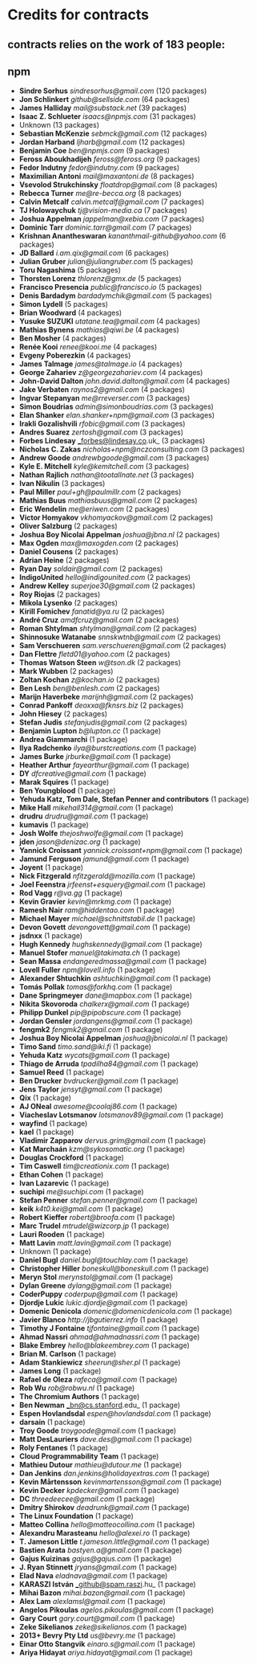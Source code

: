 # Credits for contracts

## contracts relies on the work of 183 people:

## npm

- **Sindre Sorhus** _sindresorhus@gmail.com_ (120 packages)
- **Jon Schlinkert** _github@sellside.com_ (64 packages)
- **James Halliday** _mail@substack.net_ (39 packages)
- **Isaac Z. Schlueter** _isaacs@npmjs.com_ (31 packages)
- Unknown (13 packages)
- **Sebastian McKenzie** _sebmck@gmail.com_ (12 packages)
- **Jordan Harband** _ljharb@gmail.com_ (12 packages)
- **Benjamin Coe** _ben@npmjs.com_ (9 packages)
- **Feross Aboukhadijeh** _feross@feross.org_ (9 packages)
- **Fedor Indutny** _fedor@indutny.com_ (9 packages)
- **Maximilian Antoni** _mail@maxantoni.de_ (8 packages)
- **Vsevolod Strukchinsky** _floatdrop@gmail.com_ (8 packages)
- **Rebecca Turner** _me@re-becca.org_ (8 packages)
- **Calvin Metcalf** _calvin.metcalf@gmail.com_ (7 packages)
- **TJ Holowaychuk** _tj@vision-media.ca_ (7 packages)
- **Joshua Appelman** _jappelman@xebia.com_ (7 packages)
- **Dominic Tarr** _dominic.tarr@gmail.com_ (7 packages)
- **Krishnan Anantheswaran** _kananthmail-github@yahoo.com_ (6 packages)
- **JD Ballard** _i.am.qix@gmail.com_ (6 packages)
- **Julian Gruber** _julian@juliangruber.com_ (5 packages)
- **Toru Nagashima** (5 packages)
- **Thorsten Lorenz** _thlorenz@gmx.de_ (5 packages)
- **Francisco Presencia** _public@francisco.io_ (5 packages)
- **Denis Bardadym** _bardadymchik@gmail.com_ (5 packages)
- **Simon Lydell** (5 packages)
- **Brian Woodward** (4 packages)
- **Yusuke SUZUKI** _utatane.tea@gmail.com_ (4 packages)
- **Mathias Bynens** _mathias@qiwi.be_ (4 packages)
- **Ben Mosher** (4 packages)
- **Renée Kooi** _renee@kooi.me_ (4 packages)
- **Evgeny Poberezkin** (4 packages)
- **James Talmage** _james@talmage.io_ (4 packages)
- **George Zahariev** _z@georgezahariev.com_ (4 packages)
- **John-David Dalton** _john.david.dalton@gmail.com_ (4 packages)
- **Jake Verbaten** _raynos2@gmail.com_ (4 packages)
- **Ingvar Stepanyan** _me@rreverser.com_ (3 packages)
- **Simon Boudrias** _admin@simonboudrias.com_ (3 packages)
- **Elan Shanker** _elan.shanker+npm@gmail.com_ (3 packages)
- **Irakli Gozalishvili** _rfobic@gmail.com_ (3 packages)
- **Andres Suarez** _zertosh@gmail.com_ (3 packages)
- **Forbes Lindesay** _forbes@lindesay.co.uk_ (3 packages)
- **Nicholas C. Zakas** _nicholas+npm@nczconsulting.com_ (3 packages)
- **Andrew Goode** _andrewbgoode@gmail.com_ (3 packages)
- **Kyle E. Mitchell** _kyle@kemitchell.com_ (3 packages)
- **Nathan Rajlich** _nathan@tootallnate.net_ (3 packages)
- **Ivan Nikulin** (3 packages)
- **Paul Miller** _paul+gh@paulmillr.com_ (2 packages)
- **Mathias Buus** _mathiasbuus@gmail.com_ (2 packages)
- **Eric Wendelin** _me@eriwen.com_ (2 packages)
- **Victor Homyakov** _vkhomyackov@gmail.com_ (2 packages)
- **Oliver Salzburg** (2 packages)
- **Joshua Boy Nicolai Appelman** _joshua@jbna.nl_ (2 packages)
- **Max Ogden** _max@maxogden.com_ (2 packages)
- **Daniel Cousens** (2 packages)
- **Adrian Heine** (2 packages)
- **Ryan Day** _soldair@gmail.com_ (2 packages)
- **IndigoUnited** _hello@indigounited.com_ (2 packages)
- **Andrew Kelley** _superjoe30@gmail.com_ (2 packages)
- **Roy Riojas** (2 packages)
- **Mikola Lysenko** (2 packages)
- **Kirill Fomichev** _fanatid@ya.ru_ (2 packages)
- **André Cruz** _amdfcruz@gmail.com_ (2 packages)
- **Roman Shtylman** _shtylman@gmail.com_ (2 packages)
- **Shinnosuke Watanabe** _snnskwtnb@gmail.com_ (2 packages)
- **Sam Verschueren** _sam.verschueren@gmail.com_ (2 packages)
- **Dan Flettre** _fletd01@yahoo.com_ (2 packages)
- **Thomas Watson Steen** _w@tson.dk_ (2 packages)
- **Mark Wubben** (2 packages)
- **Zoltan Kochan** _z@kochan.io_ (2 packages)
- **Ben Lesh** _ben@benlesh.com_ (2 packages)
- **Marijn Haverbeke** _marijnh@gmail.com_ (2 packages)
- **Conrad Pankoff** _deoxxa@fknsrs.biz_ (2 packages)
- **John Hiesey** (2 packages)
- **Stefan Judis** _stefanjudis@gmail.com_ (2 packages)
- **Benjamin Lupton** _b@lupton.cc_ (1 package)
- **Andrea Giammarchi** (1 package)
- **Ilya Radchenko** _ilya@burstcreations.com_ (1 package)
- **James Burke** _jrburke@gmail.com_ (1 package)
- **Heather Arthur** _fayearthur@gmail.com_ (1 package)
- **DY** _dfcreative@gmail.com_ (1 package)
- **Marak Squires** (1 package)
- **Ben Youngblood** (1 package)
- **Yehuda Katz, Tom Dale, Stefan Penner and contributors** (1 package)
- **Mike Hall** _mikehall314@gmail.com_ (1 package)
- **drudru** _drudru@gmail.com_ (1 package)
- **kumavis** (1 package)
- **Josh Wolfe** _thejoshwolfe@gmail.com_ (1 package)
- **jden** _jason@denizac.org_ (1 package)
- **Yannick Croissant** _yannick.croissant+npm@gmail.com_ (1 package)
- **Jamund Ferguson** _jamund@gmail.com_ (1 package)
- **Joyent** (1 package)
- **Nick Fitzgerald** _nfitzgerald@mozilla.com_ (1 package)
- **Joel Feenstra** _jrfeenst+esquery@gmail.com_ (1 package)
- **Rod Vagg** _r@va.gg_ (1 package)
- **Kevin Gravier** _kevin@mrkmg.com_ (1 package)
- **Ramesh Nair** _ram@hiddentao.com_ (1 package)
- **Michael Mayer** _michael@schnittstabil.de_ (1 package)
- **Devon Govett** _devongovett@gmail.com_ (1 package)
- **jsdnxx** (1 package)
- **Hugh Kennedy** _hughskennedy@gmail.com_ (1 package)
- **Manuel Stofer** _manuel@takimata.ch_ (1 package)
- **Sean Massa** _endangeredmassa@gmail.com_ (1 package)
- **Lovell Fuller** _npm@lovell.info_ (1 package)
- **Alexander Shtuchkin** _ashtuchkin@gmail.com_ (1 package)
- **Tomás Pollak** _tomas@forkhq.com_ (1 package)
- **Dane Springmeyer** _dane@mapbox.com_ (1 package)
- **Nikita Skovoroda** _chalkerx@gmail.com_ (1 package)
- **Philipp Dunkel** _pip@pipobscure.com_ (1 package)
- **Jordan Gensler** _jordangens@gmail.com_ (1 package)
- **fengmk2** _fengmk2@gmail.com_ (1 package)
- **Joshua Boy Nicolai Appelman** _joshua@jbnicolai.nl_ (1 package)
- **Timo Sand** _timo.sand@iki.fi_ (1 package)
- **Yehuda Katz** _wycats@gmail.com_ (1 package)
- **Thiago de Arruda** _tpadilha84@gmail.com_ (1 package)
- **Samuel Reed** (1 package)
- **Ben Drucker** _bvdrucker@gmail.com_ (1 package)
- **Jens Taylor** _jensyt@gmail.com_ (1 package)
- **Qix** (1 package)
- **AJ ONeal** _awesome@coolaj86.com_ (1 package)
- **Viacheslav Lotsmanov** _lotsmanov89@gmail.com_ (1 package)
- **wayfind** (1 package)
- **kael** (1 package)
- **Vladimir Zapparov** _dervus.grim@gmail.com_ (1 package)
- **Kat Marchaán** _kzm@sykosomatic.org_ (1 package)
- **Douglas Crockford** (1 package)
- **Tim Caswell** _tim@creationix.com_ (1 package)
- **Ethan Cohen** (1 package)
- **Ivan Lazarevic** (1 package)
- **suchipi** _me@suchipi.com_ (1 package)
- **Stefan Penner** _stefan.penner@gmail.com_ (1 package)
- **keik** _k4t0.kei@gmail.com_ (1 package)
- **Robert Kieffer** _robert@broofa.com_ (1 package)
- **Marc Trudel** _mtrudel@wizcorp.jp_ (1 package)
- **Lauri Rooden** (1 package)
- **Matt Lavin** _matt.lavin@gmail.com_ (1 package)
- Unknown (1 package)
- **Daniel Bugl** _daniel.bugl@touchlay.com_ (1 package)
- **Christopher Hiller** _boneskull@boneskull.com_ (1 package)
- **Meryn Stol** _merynstol@gmail.com_ (1 package)
- **Dylan Greene** _dylang@gmail.com_ (1 package)
- **CoderPuppy** _coderpup@gmail.com_ (1 package)
- **Djordje Lukic** _lukic.djordje@gmail.com_ (1 package)
- **Domenic Denicola** _domenic@domenicdenicola.com_ (1 package)
- **Javier Blanco** _http://jbgutierrez.info_ (1 package)
- **Timothy J Fontaine** _tjfontaine@gmail.com_ (1 package)
- **Ahmad Nassri** _ahmad@ahmadnassri.com_ (1 package)
- **Blake Embrey** _hello@blakeembrey.com_ (1 package)
- **Brian M. Carlson** (1 package)
- **Adam Stankiewicz** _sheerun@sher.pl_ (1 package)
- **James Long** (1 package)
- **Rafael de Oleza** _rafeca@gmail.com_ (1 package)
- **Rob Wu** _rob@robwu.nl_ (1 package)
- **The Chromium Authors** (1 package)
- **Ben Newman** _bn@cs.stanford.edu_ (1 package)
- **Espen Hovlandsdal** _espen@hovlandsdal.com_ (1 package)
- **darsain** (1 package)
- **Troy Goode** _troygoode@gmail.com_ (1 package)
- **Matt DesLauriers** _dave.des@gmail.com_ (1 package)
- **Roly Fentanes** (1 package)
- **Cloud Programmability Team** (1 package)
- **Mathieu Dutour** _mathieu@dutour.me_ (1 package)
- **Dan Jenkins** _dan.jenkins@holidayextras.com_ (1 package)
- **Kevin Mårtensson** _kevinmartensson@gmail.com_ (1 package)
- **Kevin Decker** _kpdecker@gmail.com_ (1 package)
- **DC** _threedeecee@gmail.com_ (1 package)
- **Dmitry Shirokov** _deadrunk@gmail.com_ (1 package)
- **The Linux Foundation** (1 package)
- **Matteo Collina** _hello@matteocollina.com_ (1 package)
- **Alexandru Marasteanu** _hello@alexei.ro_ (1 package)
- **T. Jameson Little** _t.jameson.little@gmail.com_ (1 package)
- **Bastien Arata** _bastyen.a@gmail.com_ (1 package)
- **Gajus Kuizinas** _gajus@gajus.com_ (1 package)
- **J. Ryan Stinnett** _jryans@gmail.com_ (1 package)
- **Elad Nava** _eladnava@gmail.com_ (1 package)
- **KARASZI István** _github@spam.raszi.hu_ (1 package)
- **Mihai Bazon** _mihai.bazon@gmail.com_ (1 package)
- **Alex Lam** _alexlamsl@gmail.com_ (1 package)
- **Angelos Pikoulas** _agelos.pikoulas@gmail.com_ (1 package)
- **Gary Court** _gary.court@gmail.com_ (1 package)
- **Zeke Sikelianos** _zeke@sikelianos.com_ (1 package)
- **2013+ Bevry Pty Ltd** _us@bevry.me_ (1 package)
- **Einar Otto Stangvik** _einaro.s@gmail.com_ (1 package)
- **Ariya Hidayat** _ariya.hidayat@gmail.com_ (1 package)
